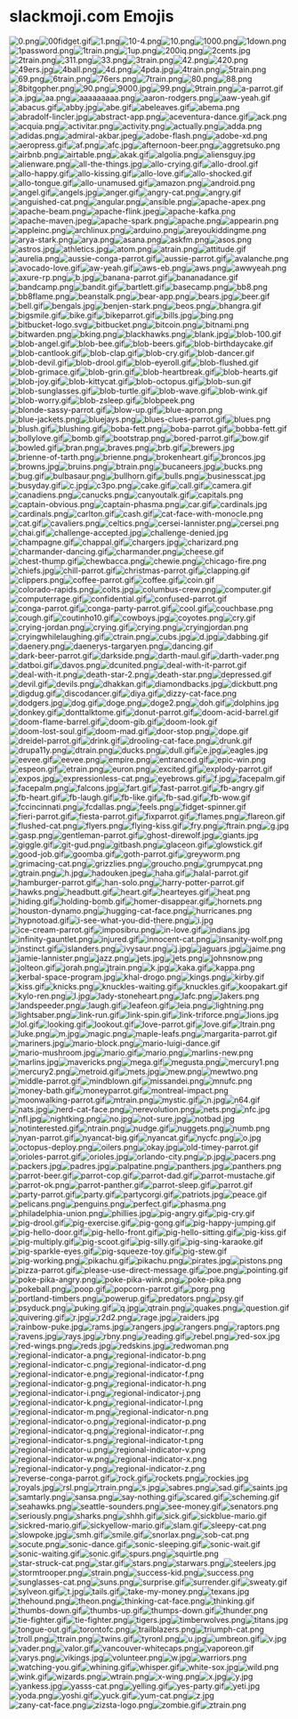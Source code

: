 # slackmoji.com Emojis

![0.png](0.png)![00fidget.gif](00fidget.gif)![1.png](1.png)![10-4.png](10-4.png)![10.png](10.png)![1000.png](1000.png)![1down.png](1down.png)![1password.png](1password.png)![1train.png](1train.png)![1up.png](1up.png)![200iq.png](200iq.png)![2cents.jpg](2cents.jpg)![2train.png](2train.png)![311.png](311.png)![33.png](33.png)![3train.png](3train.png)![42.png](42.png)![420.png](420.png)![49ers.jpg](49ers.jpg)![4ball.png](4ball.png)![4d.png](4d.png)![4pda.jpg](4pda.jpg)![4train.png](4train.png)![5train.png](5train.png)![69.png](69.png)![6train.png](6train.png)![76ers.png](76ers.png)![7train.png](7train.png)![80.png](80.png)![88.png](88.png)![8bitgopher.png](8bitgopher.png)![90.png](90.png)![9000.jpg](9000.jpg)![99.png](99.png)![9train.png](9train.png)![a-parrot.gif](a-parrot.gif)![a.jpg](a.jpg)![aa.png](aa.png)![aaaaaaaaa.png](aaaaaaaaa.png)![aaron-rodgers.png](aaron-rodgers.png)![aaw-yeah.gif](aaw-yeah.gif)![abacus.gif](abacus.gif)![abby.jpg](abby.jpg)![abe.gif](abe.gif)![abeleaves.gif](abeleaves.gif)![abema.png](abema.png)![abradolf-lincler.jpg](abradolf-lincler.jpg)![abstract-app.png](abstract-app.png)![aceventura-dance.gif](aceventura-dance.gif)![ack.png](ack.png)![acquia.png](acquia.png)![activitar.png](activitar.png)![activity.png](activity.png)![actually.png](actually.png)![adda.png](adda.png)![adidas.png](adidas.png)![admiral-akbar.jpeg](admiral-akbar.jpeg)![adobe-flash.png](adobe-flash.png)![adobe-xd.png](adobe-xd.png)![aeropress.gif](aeropress.gif)![af.png](af.png)![afc.jpg](afc.jpg)![afternoon-beer.png](afternoon-beer.png)![aggretsuko.png](aggretsuko.png)![airbnb.png](airbnb.png)![airtable.png](airtable.png)![akak.gif](akak.gif)![algolia.png](algolia.png)![aliensguy.jpg](aliensguy.jpg)![alienware.png](alienware.png)![all-the-things.jpg](all-the-things.jpg)![allo-crying.gif](allo-crying.gif)![allo-drool.gif](allo-drool.gif)![allo-happy.gif](allo-happy.gif)![allo-kissing.gif](allo-kissing.gif)![allo-love.gif](allo-love.gif)![allo-shocked.gif](allo-shocked.gif)![allo-tongue.gif](allo-tongue.gif)![allo-unamused.gif](allo-unamused.gif)![amazon.png](amazon.png)![android.png](android.png)![angel.gif](angel.gif)![angels.jpg](angels.jpg)![anger.gif](anger.gif)![angry-cat.png](angry-cat.png)![angry.gif](angry.gif)![anguished-cat.png](anguished-cat.png)![angular.png](angular.png)![ansible.png](ansible.png)![apache-apex.png](apache-apex.png)![apache-beam.png](apache-beam.png)![apache-flink.jpeg](apache-flink.jpeg)![apache-kafka.png](apache-kafka.png)![apache-maven.jpeg](apache-maven.jpeg)![apache-spark.png](apache-spark.png)![apache.png](apache.png)![appearin.png](appearin.png)![appleinc.png](appleinc.png)![archlinux.png](archlinux.png)![arduino.png](arduino.png)![areyoukiddingme.png](areyoukiddingme.png)![arya-stark.png](arya-stark.png)![arya.png](arya.png)![asana.png](asana.png)![askfm.png](askfm.png)![asos.png](asos.png)![astros.jpg](astros.jpg)![athletics.jpg](athletics.jpg)![atom.png](atom.png)![atrain.png](atrain.png)![attitude.gif](attitude.gif)![aurelia.png](aurelia.png)![aussie-conga-parrot.gif](aussie-conga-parrot.gif)![aussie-parrot.gif](aussie-parrot.gif)![avalanche.png](avalanche.png)![avocado-love.gif](avocado-love.gif)![aw-yeah.gif](aw-yeah.gif)![aws-eb.png](aws-eb.png)![aws.png](aws.png)![awwyeah.png](awwyeah.png)![axure-rp.png](axure-rp.png)![b.jpg](b.jpg)![banana-parrot.gif](banana-parrot.gif)![bananadance.gif](bananadance.gif)![bandcamp.png](bandcamp.png)![bandit.gif](bandit.gif)![bartlett.gif](bartlett.gif)![basecamp.png](basecamp.png)![bb8.png](bb8.png)![bb8flame.png](bb8flame.png)![beanstalk.png](beanstalk.png)![bear-app.png](bear-app.png)![bears.jpg](bears.jpg)![beer.gif](beer.gif)![bell.gif](bell.gif)![bengals.jpg](bengals.jpg)![benjen-stark.png](benjen-stark.png)![beos.png](beos.png)![bhangra.gif](bhangra.gif)![bigsmile.gif](bigsmile.gif)![bike.gif](bike.gif)![bikeparrot.gif](bikeparrot.gif)![bills.jpg](bills.jpg)![bing.png](bing.png)![bitbucket-logo.svg](bitbucket-logo.svg)![bitbucket.png](bitbucket.png)![bitcoin.png](bitcoin.png)![bitnami.png](bitnami.png)![bitwarden.png](bitwarden.png)![bking.png](bking.png)![blackhawks.png](blackhawks.png)![blank.jpg](blank.jpg)![blob-100.gif](blob-100.gif)![blob-angel.gif](blob-angel.gif)![blob-bee.gif](blob-bee.gif)![blob-beers.gif](blob-beers.gif)![blob-birthdaycake.gif](blob-birthdaycake.gif)![blob-cantlook.gif](blob-cantlook.gif)![blob-clap.gif](blob-clap.gif)![blob-cry.gif](blob-cry.gif)![blob-dancer.gif](blob-dancer.gif)![blob-devil.gif](blob-devil.gif)![blob-drool.gif](blob-drool.gif)![blob-eyeroll.gif](blob-eyeroll.gif)![blob-flushed.gif](blob-flushed.gif)![blob-grimace.gif](blob-grimace.gif)![blob-grin.gif](blob-grin.gif)![blob-heartbreak.gif](blob-heartbreak.gif)![blob-hearts.gif](blob-hearts.gif)![blob-joy.gif](blob-joy.gif)![blob-kittycat.gif](blob-kittycat.gif)![blob-octopus.gif](blob-octopus.gif)![blob-sun.gif](blob-sun.gif)![blob-sunglasses.gif](blob-sunglasses.gif)![blob-turtle.gif](blob-turtle.gif)![blob-wave.gif](blob-wave.gif)![blob-wink.gif](blob-wink.gif)![blob-worry.gif](blob-worry.gif)![blob-zsleep.gif](blob-zsleep.gif)![blobpeek.png](blobpeek.png)![blonde-sassy-parrot.gif](blonde-sassy-parrot.gif)![blow-up.gif](blow-up.gif)![blue-apron.png](blue-apron.png)![blue-jackets.png](blue-jackets.png)![bluejays.png](bluejays.png)![blues-clues-parrot.gif](blues-clues-parrot.gif)![blues.png](blues.png)![blush.gif](blush.gif)![blushing.gif](blushing.gif)![boba-fett.png](boba-fett.png)![boba-parrot.gif](boba-parrot.gif)![bobba-fett.gif](bobba-fett.gif)![bollylove.gif](bollylove.gif)![bomb.gif](bomb.gif)![bootstrap.png](bootstrap.png)![bored-parrot.gif](bored-parrot.gif)![bow.gif](bow.gif)![bowled.gif](bowled.gif)![bran.png](bran.png)![braves.png](braves.png)![brb.gif](brb.gif)![brewers.jpg](brewers.jpg)![brienne-of-tarth.png](brienne-of-tarth.png)![brienne.png](brienne.png)![brokenheart.gif](brokenheart.gif)![broncos.jpg](broncos.jpg)![browns.jpg](browns.jpg)![bruins.png](bruins.png)![btrain.png](btrain.png)![bucaneers.jpg](bucaneers.jpg)![bucks.png](bucks.png)![bug.gif](bug.gif)![bulbasaur.png](bulbasaur.png)![bullhorn.gif](bullhorn.gif)![bulls.png](bulls.png)![businesscat.jpg](businesscat.jpg)![busyday.gif](busyday.gif)![c.jpg](c.jpg)![c3po.png](c3po.png)![cake.gif](cake.gif)![call.gif](call.gif)![camera.gif](camera.gif)![canadiens.png](canadiens.png)![canucks.png](canucks.png)![canyoutalk.gif](canyoutalk.gif)![capitals.png](capitals.png)![captain-obvious.png](captain-obvious.png)![captain-phasma.png](captain-phasma.png)![car.gif](car.gif)![cardinals.jpg](cardinals.jpg)![cardinals.png](cardinals.png)![carlton.gif](carlton.gif)![cash.gif](cash.gif)![cat-face-with-monocle.png](cat-face-with-monocle.png)![cat.gif](cat.gif)![cavaliers.png](cavaliers.png)![celtics.png](celtics.png)![cersei-lannister.png](cersei-lannister.png)![cersei.png](cersei.png)![chai.gif](chai.gif)![challenge-accepted.jpg](challenge-accepted.jpg)![challenge-denied.jpg](challenge-denied.jpg)![champagne.gif](champagne.gif)![chappal.gif](chappal.gif)![chargers.jpg](chargers.jpg)![charizard.png](charizard.png)![charmander-dancing.gif](charmander-dancing.gif)![charmander.png](charmander.png)![cheese.gif](cheese.gif)![chest-thump.gif](chest-thump.gif)![chewbacca.png](chewbacca.png)![chewie.png](chewie.png)![chicago-fire.png](chicago-fire.png)![chiefs.jpg](chiefs.jpg)![chill-parrot.gif](chill-parrot.gif)![christmas-parrot.gif](christmas-parrot.gif)![clapping.gif](clapping.gif)![clippers.png](clippers.png)![coffee-parrot.gif](coffee-parrot.gif)![coffee.gif](coffee.gif)![coin.gif](coin.gif)![colorado-rapids.png](colorado-rapids.png)![colts.jpg](colts.jpg)![columbus-crew.png](columbus-crew.png)![computer.gif](computer.gif)![computerrage.gif](computerrage.gif)![confidential.gif](confidential.gif)![confused-parrot.gif](confused-parrot.gif)![conga-parrot.gif](conga-parrot.gif)![conga-party-parrot.gif](conga-party-parrot.gif)![cool.gif](cool.gif)![couchbase.png](couchbase.png)![cough.gif](cough.gif)![coutinho10.gif](coutinho10.gif)![cowboys.jpg](cowboys.jpg)![coyotes.png](coyotes.png)![cry.gif](cry.gif)![crying-jordan.png](crying-jordan.png)![crying.gif](crying.gif)![crying.png](crying.png)![cryingjordan.png](cryingjordan.png)![cryingwhilelaughing.gif](cryingwhilelaughing.gif)![ctrain.png](ctrain.png)![cubs.jpg](cubs.jpg)![d.jpg](d.jpg)![dabbing.gif](dabbing.gif)![daenery.png](daenery.png)![daenerys-targaryen.png](daenerys-targaryen.png)![dancing.gif](dancing.gif)![dark-beer-parrot.gif](dark-beer-parrot.gif)![darkside.png](darkside.png)![darth-maul.gif](darth-maul.gif)![darth-vader.png](darth-vader.png)![datboi.gif](datboi.gif)![davos.png](davos.png)![dcunited.png](dcunited.png)![deal-with-it-parrot.gif](deal-with-it-parrot.gif)![deal-with-it.png](deal-with-it.png)![death-star-2.png](death-star-2.png)![death-star.png](death-star.png)![depressed.gif](depressed.gif)![devil.gif](devil.gif)![devils.png](devils.png)![dhakkan.gif](dhakkan.gif)![diamondbacks.jpg](diamondbacks.jpg)![dickbutt.png](dickbutt.png)![digdug.gif](digdug.gif)![discodancer.gif](discodancer.gif)![diya.gif](diya.gif)![dizzy-cat-face.png](dizzy-cat-face.png)![dodgers.jpg](dodgers.jpg)![dog.gif](dog.gif)![doge.png](doge.png)![doge2.png](doge2.png)![doh.gif](doh.gif)![dolphins.jpg](dolphins.jpg)![donkey.gif](donkey.gif)![donttalktome.gif](donttalktome.gif)![donut-parrot.gif](donut-parrot.gif)![doom-acid-barrel.gif](doom-acid-barrel.gif)![doom-flame-barrel.gif](doom-flame-barrel.gif)![doom-gib.gif](doom-gib.gif)![doom-look.gif](doom-look.gif)![doom-lost-soul.gif](doom-lost-soul.gif)![doom-mad.gif](doom-mad.gif)![door-stop.png](door-stop.png)![dope.gif](dope.gif)![dreidel-parrot.gif](dreidel-parrot.gif)![drink.gif](drink.gif)![drooling-cat-face.png](drooling-cat-face.png)![drunk.gif](drunk.gif)![drupa11y.png](drupa11y.png)![dtrain.png](dtrain.png)![ducks.png](ducks.png)![dull.gif](dull.gif)![e.jpg](e.jpg)![eagles.jpg](eagles.jpg)![eevee.gif](eevee.gif)![eevee.png](eevee.png)![empire.png](empire.png)![entranced.gif](entranced.gif)![epic-win.png](epic-win.png)![espeon.gif](espeon.gif)![etrain.png](etrain.png)![euron.png](euron.png)![excited.gif](excited.gif)![explody-parrot.gif](explody-parrot.gif)![expos.jpg](expos.jpg)![expressionless-cat.png](expressionless-cat.png)![eyebrows.gif](eyebrows.gif)![f.jpg](f.jpg)![facepalm.gif](facepalm.gif)![facepalm.png](facepalm.png)![falcons.jpg](falcons.jpg)![fart.gif](fart.gif)![fast-parrot.gif](fast-parrot.gif)![fb-angry.gif](fb-angry.gif)![fb-heart.gif](fb-heart.gif)![fb-laugh.gif](fb-laugh.gif)![fb-like.gif](fb-like.gif)![fb-sad.gif](fb-sad.gif)![fb-wow.gif](fb-wow.gif)![fccincinnati.png](fccincinnati.png)![fcdallas.png](fcdallas.png)![feels.png](feels.png)![fidget-spinner.gif](fidget-spinner.gif)![fieri-parrot.gif](fieri-parrot.gif)![fiesta-parrot.gif](fiesta-parrot.gif)![fixparrot.gif](fixparrot.gif)![flames.png](flames.png)![flareon.gif](flareon.gif)![flushed-cat.png](flushed-cat.png)![flyers.png](flyers.png)![flying-kiss.gif](flying-kiss.gif)![fry.png](fry.png)![ftrain.png](ftrain.png)![g.jpg](g.jpg)![gasp.png](gasp.png)![gentleman-parrot.gif](gentleman-parrot.gif)![ghost-direwolf.jpg](ghost-direwolf.jpg)![giants.jpg](giants.jpg)![giggle.gif](giggle.gif)![git-gud.png](git-gud.png)![gitbash.png](gitbash.png)![glaceon.gif](glaceon.gif)![glowstick.gif](glowstick.gif)![good-job.gif](good-job.gif)![goomba.gif](goomba.gif)![goth-parrot.gif](goth-parrot.gif)![greyworm.png](greyworm.png)![grimacing-cat.png](grimacing-cat.png)![grizzlies.png](grizzlies.png)![groucho.png](groucho.png)![grumpycat.png](grumpycat.png)![gtrain.png](gtrain.png)![h.jpg](h.jpg)![hadouken.jpeg](hadouken.jpeg)![haha.gif](haha.gif)![halal-parrot.gif](halal-parrot.gif)![hamburger-parrot.gif](hamburger-parrot.gif)![han-solo.png](han-solo.png)![harry-potter-parrot.gif](harry-potter-parrot.gif)![hawks.png](hawks.png)![headbutt.gif](headbutt.gif)![heart.gif](heart.gif)![hearteyes.gif](hearteyes.gif)![heat.png](heat.png)![hiding.gif](hiding.gif)![holding-bomb.gif](holding-bomb.gif)![homer-disappear.gif](homer-disappear.gif)![hornets.png](hornets.png)![houston-dynamo.png](houston-dynamo.png)![hugging-cat-face.png](hugging-cat-face.png)![hurricanes.png](hurricanes.png)![hypnotoad.gif](hypnotoad.gif)![i-see-what-you-did-there.png](i-see-what-you-did-there.png)![i.jpg](i.jpg)![ice-cream-parrot.gif](ice-cream-parrot.gif)![imposibru.png](imposibru.png)![in-love.gif](in-love.gif)![indians.jpg](indians.jpg)![infinity-gauntlet.png](infinity-gauntlet.png)![injured.gif](injured.gif)![innocent-cat.png](innocent-cat.png)![insanity-wolf.png](insanity-wolf.png)![instinct.gif](instinct.gif)![islanders.png](islanders.png)![ivysaur.png](ivysaur.png)![j.jpg](j.jpg)![jaguars.jpg](jaguars.jpg)![jaime.png](jaime.png)![jamie-lannister.png](jamie-lannister.png)![jazz.png](jazz.png)![jets.jpg](jets.jpg)![jets.png](jets.png)![johnsnow.png](johnsnow.png)![jolteon.gif](jolteon.gif)![jorah.png](jorah.png)![jtrain.png](jtrain.png)![k.jpg](k.jpg)![kaka.gif](kaka.gif)![kappa.png](kappa.png)![kerbal-space-program.jpg](kerbal-space-program.jpg)![khal-drogo.png](khal-drogo.png)![kings.png](kings.png)![kirby.gif](kirby.gif)![kiss.gif](kiss.gif)![knicks.png](knicks.png)![knuckles-waiting.gif](knuckles-waiting.gif)![knuckles.gif](knuckles.gif)![koopakart.gif](koopakart.gif)![kylo-ren.png](kylo-ren.png)![l.jpg](l.jpg)![lady-stoneheart.png](lady-stoneheart.png)![lafc.png](lafc.png)![lakers.png](lakers.png)![landspeeder.png](landspeeder.png)![laugh.gif](laugh.gif)![leafeon.gif](leafeon.gif)![leia.png](leia.png)![lightning.png](lightning.png)![lightsaber.png](lightsaber.png)![link-run.gif](link-run.gif)![link-spin.gif](link-spin.gif)![link-triforce.png](link-triforce.png)![lions.jpg](lions.jpg)![lol.gif](lol.gif)![looking.gif](looking.gif)![lookout.gif](lookout.gif)![love-parrot.gif](love-parrot.gif)![love.gif](love.gif)![ltrain.png](ltrain.png)![luke.png](luke.png)![m.jpg](m.jpg)![magic.png](magic.png)![maple-leafs.png](maple-leafs.png)![margarita-parrot.gif](margarita-parrot.gif)![mariners.jpg](mariners.jpg)![mario-block.png](mario-block.png)![mario-luigi-dance.gif](mario-luigi-dance.gif)![mario-mushroom.jpg](mario-mushroom.jpg)![mario.gif](mario.gif)![mario.png](mario.png)![marlins-new.png](marlins-new.png)![marlins.jpg](marlins.jpg)![mavericks.png](mavericks.png)![mega.gif](mega.gif)![megusta.png](megusta.png)![mercury1.png](mercury1.png)![mercury2.png](mercury2.png)![metroid.gif](metroid.gif)![mets.jpg](mets.jpg)![mew.png](mew.png)![mewtwo.png](mewtwo.png)![middle-parrot.gif](middle-parrot.gif)![mindblown.gif](mindblown.gif)![missandei.png](missandei.png)![mnufc.png](mnufc.png)![money-bath.gif](money-bath.gif)![moneyparrot.gif](moneyparrot.gif)![montreal-impact.png](montreal-impact.png)![moonwalking-parrot.gif](moonwalking-parrot.gif)![mtrain.png](mtrain.png)![mystic.gif](mystic.gif)![n.jpg](n.jpg)![n64.gif](n64.gif)![nats.jpg](nats.jpg)![nerd-cat-face.png](nerd-cat-face.png)![nerevolution.png](nerevolution.png)![nets.png](nets.png)![nfc.jpg](nfc.jpg)![nfl.jpg](nfl.jpg)![nightking.png](nightking.png)![no.jpg](no.jpg)![not-sure.jpg](not-sure.jpg)![notbad.jpg](notbad.jpg)![notinterested.gif](notinterested.gif)![ntrain.png](ntrain.png)![nudge.gif](nudge.gif)![nuggets.png](nuggets.png)![numb.png](numb.png)![nyan-parrot.gif](nyan-parrot.gif)![nyancat-big.gif](nyancat-big.gif)![nyancat.gif](nyancat.gif)![nycfc.png](nycfc.png)![o.jpg](o.jpg)![octopus-deploy.png](octopus-deploy.png)![oilers.png](oilers.png)![okay.jpg](okay.jpg)![old-timey-parrot.gif](old-timey-parrot.gif)![orioles-parrot.gif](orioles-parrot.gif)![orioles.jpg](orioles.jpg)![orlando-city.png](orlando-city.png)![p.jpg](p.jpg)![pacers.png](pacers.png)![packers.jpg](packers.jpg)![padres.jpg](padres.jpg)![palpatine.png](palpatine.png)![panthers.jpg](panthers.jpg)![panthers.png](panthers.png)![parrot-beer.gif](parrot-beer.gif)![parrot-cop.gif](parrot-cop.gif)![parrot-dad.gif](parrot-dad.gif)![parrot-mustache.gif](parrot-mustache.gif)![parrot-ok.png](parrot-ok.png)![parrot-panther.gif](parrot-panther.gif)![parrot-sleep.gif](parrot-sleep.gif)![parrot.gif](parrot.gif)![party-parrot.gif](party-parrot.gif)![party.gif](party.gif)![partycorgi.gif](partycorgi.gif)![patriots.jpg](patriots.jpg)![peace.gif](peace.gif)![pelicans.png](pelicans.png)![penguins.png](penguins.png)![perfect.gif](perfect.gif)![phasma.png](phasma.png)![philadelphia-union.png](philadelphia-union.png)![phillies.jpg](phillies.jpg)![pig-angry.gif](pig-angry.gif)![pig-cry.gif](pig-cry.gif)![pig-drool.gif](pig-drool.gif)![pig-exercise.gif](pig-exercise.gif)![pig-gong.gif](pig-gong.gif)![pig-happy-jumping.gif](pig-happy-jumping.gif)![pig-hello-door.gif](pig-hello-door.gif)![pig-hello-front.gif](pig-hello-front.gif)![pig-hello-sitting.gif](pig-hello-sitting.gif)![pig-kiss.gif](pig-kiss.gif)![pig-multiply.gif](pig-multiply.gif)![pig-scoot.gif](pig-scoot.gif)![pig-silly.gif](pig-silly.gif)![pig-sing-karaoke.gif](pig-sing-karaoke.gif)![pig-sparkle-eyes.gif](pig-sparkle-eyes.gif)![pig-squeeze-toy.gif](pig-squeeze-toy.gif)![pig-stew.gif](pig-stew.gif)![pig-working.png](pig-working.png)![pikachu.gif](pikachu.gif)![pikachu.png](pikachu.png)![pirates.jpg](pirates.jpg)![pistons.png](pistons.png)![pizza-parrot.gif](pizza-parrot.gif)![please-use-direct-message.gif](please-use-direct-message.gif)![poe.png](poe.png)![pointing.gif](pointing.gif)![poke-pika-angry.png](poke-pika-angry.png)![poke-pika-wink.png](poke-pika-wink.png)![poke-pika.png](poke-pika.png)![pokeball.png](pokeball.png)![poop.gif](poop.gif)![popcorn-parrot.gif](popcorn-parrot.gif)![porg.png](porg.png)![portland-timbers.png](portland-timbers.png)![powerup.gif](powerup.gif)![predators.png](predators.png)![psy.gif](psy.gif)![psyduck.png](psyduck.png)![puking.gif](puking.gif)![q.jpg](q.jpg)![qtrain.png](qtrain.png)![quakes.png](quakes.png)![question.gif](question.gif)![quivering.gif](quivering.gif)![r.jpg](r.jpg)![r2d2.png](r2d2.png)![rage.jpg](rage.jpg)![raiders.jpg](raiders.jpg)![rainbow-puke.jpg](rainbow-puke.jpg)![rams.jpg](rams.jpg)![rangers.jpg](rangers.jpg)![rangers.png](rangers.png)![raptors.png](raptors.png)![ravens.jpg](ravens.jpg)![rays.jpg](rays.jpg)![rbny.png](rbny.png)![reading.gif](reading.gif)![rebel.png](rebel.png)![red-sox.jpg](red-sox.jpg)![red-wings.png](red-wings.png)![reds.jpg](reds.jpg)![redskins.jpg](redskins.jpg)![redwoman.png](redwoman.png)![regional-indicator-a.png](regional-indicator-a.png)![regional-indicator-b.png](regional-indicator-b.png)![regional-indicator-c.png](regional-indicator-c.png)![regional-indicator-d.png](regional-indicator-d.png)![regional-indicator-e.png](regional-indicator-e.png)![regional-indicator-f.png](regional-indicator-f.png)![regional-indicator-g.png](regional-indicator-g.png)![regional-indicator-h.png](regional-indicator-h.png)![regional-indicator-i.png](regional-indicator-i.png)![regional-indicator-j.png](regional-indicator-j.png)![regional-indicator-k.png](regional-indicator-k.png)![regional-indicator-l.png](regional-indicator-l.png)![regional-indicator-m.png](regional-indicator-m.png)![regional-indicator-n.png](regional-indicator-n.png)![regional-indicator-o.png](regional-indicator-o.png)![regional-indicator-p.png](regional-indicator-p.png)![regional-indicator-q.png](regional-indicator-q.png)![regional-indicator-r.png](regional-indicator-r.png)![regional-indicator-s.png](regional-indicator-s.png)![regional-indicator-t.png](regional-indicator-t.png)![regional-indicator-u.png](regional-indicator-u.png)![regional-indicator-v.png](regional-indicator-v.png)![regional-indicator-w.png](regional-indicator-w.png)![regional-indicator-x.png](regional-indicator-x.png)![regional-indicator-y.png](regional-indicator-y.png)![regional-indicator-z.png](regional-indicator-z.png)![reverse-conga-parrot.gif](reverse-conga-parrot.gif)![rock.gif](rock.gif)![rockets.png](rockets.png)![rockies.jpg](rockies.jpg)![royals.jpg](royals.jpg)![rsl.png](rsl.png)![rtrain.png](rtrain.png)![s.jpg](s.jpg)![sabres.png](sabres.png)![sad.gif](sad.gif)![saints.jpg](saints.jpg)![samtarly.png](samtarly.png)![sansa.png](sansa.png)![say-nothing.gif](say-nothing.gif)![scared.gif](scared.gif)![scheming.gif](scheming.gif)![seahawks.png](seahawks.png)![seattle-sounders.png](seattle-sounders.png)![see-money.gif](see-money.gif)![senators.png](senators.png)![seriously.png](seriously.png)![sharks.png](sharks.png)![shhh.gif](shhh.gif)![sick.gif](sick.gif)![sickblue-mario.gif](sickblue-mario.gif)![sickred-mario.gif](sickred-mario.gif)![sickyellow-mario.gif](sickyellow-mario.gif)![slam.gif](slam.gif)![sleepy-cat.png](sleepy-cat.png)![slowpoke.jpg](slowpoke.jpg)![smh.gif](smh.gif)![smile.gif](smile.gif)![snorlax.png](snorlax.png)![sob-cat.png](sob-cat.png)![socute.png](socute.png)![sonic-dance.gif](sonic-dance.gif)![sonic-sleeping.gif](sonic-sleeping.gif)![sonic-wait.gif](sonic-wait.gif)![sonic-waiting.gif](sonic-waiting.gif)![sonic.gif](sonic.gif)![spurs.png](spurs.png)![squirtle.png](squirtle.png)![star-struck-cat.png](star-struck-cat.png)![star.gif](star.gif)![stars.png](stars.png)![starwars.png](starwars.png)![steelers.jpg](steelers.jpg)![stormtrooper.png](stormtrooper.png)![strain.png](strain.png)![success-kid.png](success-kid.png)![success.png](success.png)![sunglasses-cat.png](sunglasses-cat.png)![suns.png](suns.png)![surprise.gif](surprise.gif)![surrender.gif](surrender.gif)![sweaty.gif](sweaty.gif)![sylveon.gif](sylveon.gif)![t.jpg](t.jpg)![tails.gif](tails.gif)![take-my-money.png](take-my-money.png)![texans.jpg](texans.jpg)![thehound.png](thehound.png)![theon.png](theon.png)![thinking-cat-face.png](thinking-cat-face.png)![thinking.gif](thinking.gif)![thumbs-down.gif](thumbs-down.gif)![thumbs-up.gif](thumbs-up.gif)![thumps-down.gif](thumps-down.gif)![thunder.png](thunder.png)![tie-fighter.gif](tie-fighter.gif)![tie-fighter.png](tie-fighter.png)![tigers.jpg](tigers.jpg)![timberwolves.png](timberwolves.png)![titans.jpg](titans.jpg)![tongue-out.gif](tongue-out.gif)![torontofc.png](torontofc.png)![trailblazers.png](trailblazers.png)![triumph-cat.png](triumph-cat.png)![troll.png](troll.png)![ttrain.png](ttrain.png)![twins.gif](twins.gif)![tyronl.png](tyronl.png)![u.jpg](u.jpg)![umbreon.gif](umbreon.gif)![v.jpg](v.jpg)![vader.png](vader.png)![valor.gif](valor.gif)![vancouver-whitecaps.png](vancouver-whitecaps.png)![vaporeon.gif](vaporeon.gif)![varys.png](varys.png)![vikings.jpg](vikings.jpg)![volunteer.png](volunteer.png)![w.jpg](w.jpg)![warriors.png](warriors.png)![watching-you.gif](watching-you.gif)![whining.gif](whining.gif)![whisper.gif](whisper.gif)![white-sox.jpg](white-sox.jpg)![wild.png](wild.png)![wink.gif](wink.gif)![wizards.png](wizards.png)![wtrain.png](wtrain.png)![x-wing.png](x-wing.png)![x.jpg](x.jpg)![y.jpg](y.jpg)![yankess.jpg](yankess.jpg)![yasss-cat.png](yasss-cat.png)![yelling.gif](yelling.gif)![yes-party.gif](yes-party.gif)![yeti.jpg](yeti.jpg)![yoda.png](yoda.png)![yoshi.gif](yoshi.gif)![yuck.gif](yuck.gif)![yum-cat.png](yum-cat.png)![z.jpg](z.jpg)![zany-cat-face.png](zany-cat-face.png)![zizsta-logo.png](zizsta-logo.png)![zombie.gif](zombie.gif)![ztrain.png](ztrain.png)